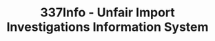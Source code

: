 ---
bigquery: https://console.cloud.google.com/bigquery?p=patents-public-data&d=usitc_investigations&page=dataset&project=sheets-management-319211
citation: US International Trade Commission 337Info Unfair Import Investigations Information
  System
contributors: US International Trade Comission
cost: None
description: US International Trade Commission 337Info Unfair Import Investigations
  Information System contains data on investigations done under Section 337. Section
  337 declares the infringement of certain statutory intellectual property rights
  and other forms of unfair competition in import trade to be unlawful practices.
  Most Section 337 investigations involve allegations of patent or registered trademark
  infringement.
documentation: FAQ and tutorial available on the site
last_edit: Mon, 04 Apr 2022 19:10:40 GMT
location: https://pubapps2.usitc.gov/337external/
maintained_by: US International Trade Comission
schema_fields: '[''respondent'', ''dateComplaintFiled'', ''patentNumbers'', ''teoIdIssueDate'',
  ''dateCreated'', ''scheduledStartDateEvidHear'', ''id'', ''targetDate'', ''currentStatus'',
  ''reportingRequirements'', ''cafcAppeals'', ''finalIdOnViolationDue'', ''actualStartDateEvidHear'',
  ''copyrightNumbers'', ''teoReliefGranted'', ''investigationNo'', ''publication_number'',
  ''currentActiveALJ'', ''lastUpdated'', ''teoIdDueDate'', ''markmanHearing'', ''dateOfPublicationFrNotice'',
  ''actualEndDateEvidHear'', ''trademarkNumbers'', ''complainant'', ''patentNumber'',
  ''gcAttorney'', ''internalRemand'', ''docketNo'', ''endDateMarkmanHearing'', ''scheduledEndDateEvidHear'',
  ''teoProceedingInvolved'', ''investigationTermDate'', ''ouiiAttorney'', ''htsNumbers'',
  ''finalIdOnViolationIssue'', ''finalDetViolation'', ''ouiiParticipation'', ''startDateMarkmanHearing'',
  ''aljAssigned'', ''finalDetNoViolation'', ''invUnfairAct'', ''title'', ''issueDateOtherNonFinal'',
  ''investigationType'']'
shortname: unfair_import_investigations
tags:
- import
- legal
- trade
timeframe: 2008-2021 (prior to 2008 downloadable as a JSON file)
title: 337Info - Unfair Import Investigations Information System
uuid: 2721f5ec-e599-4890-9265-9706719fc71e
---